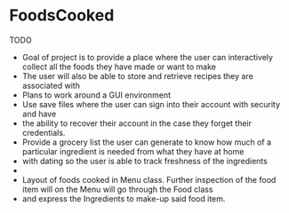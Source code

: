 # FoodsCooked

TODO

 * Goal of project is to provide a place where the user can interactively collect all the foods they have made or want to make
 * The user will also be able to store and retrieve recipes they are associated with
 * Plans to work around a GUI environment
 * Use save files where the user can sign into their account with security and have
 * the ability to recover their account in the case they forget their credentials.
 * Provide a grocery list the user can generate to know how much of a particular ingredient is needed from what they have at home
 * with dating so the user is able to track freshness of the ingredients
 *
 * Layout of foods cooked in Menu class. Further inspection of the food item will on the Menu will go through the Food class
 * and express the Ingredients to make-up said food item.
